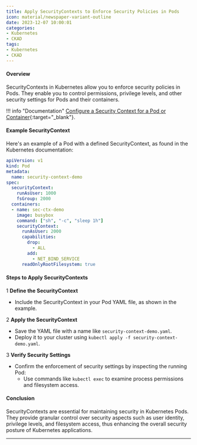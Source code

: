 ```yaml
---
title: Apply SecurityContexts to Enforce Security Policies in Pods
icon: material/newspaper-variant-outline
date: 2023-12-07 10:00:01
categories:
- Kubernetes
- CKAD
tags:
- Kubernetes
- CKAD
---
```


#### Overview

SecurityContexts in Kubernetes allow you to enforce security policies in Pods. They enable you to control permissions, privilege levels, and other security settings for Pods and their containers.

!!! info "Documentation"
    [Configure a Security Context for a Pod or Container](https://kubernetes.io/docs/tasks/configure-pod-container/security-context/){:target="_blank"}.

#### Example SecurityContext

Here's an example of a Pod with a defined SecurityContext, as found in the Kubernetes documentation:

```yaml
apiVersion: v1
kind: Pod
metadata:
  name: security-context-demo
spec:
  securityContext:
    runAsUser: 1000
    fsGroup: 2000
  containers:
  - name: sec-ctx-demo
    image: busybox
    command: ["sh", "-c", "sleep 1h"]
    securityContext:
      runAsUser: 2000
      capabilities:
        drop:
          - ALL
        add:
          - NET_BIND_SERVICE
      readOnlyRootFilesystem: true
```

#### Steps to Apply SecurityContexts

1 **Define the SecurityContext**

- Include the SecurityContext in your Pod YAML file, as shown in the example.

2 **Apply the SecurityContext**

- Save the YAML file with a name like `security-context-demo.yaml`.
- Deploy it to your cluster using `kubectl apply -f security-context-demo.yaml`.

3 **Verify Security Settings**

- Confirm the enforcement of security settings by inspecting the running Pod:
  - Use commands like `kubectl exec` to examine process permissions and filesystem access.

#### Conclusion

SecurityContexts are essential for maintaining security in Kubernetes Pods. They provide granular control over security aspects such as user identity, privilege levels, and filesystem access, thus enhancing the overall security posture of Kubernetes applications.

---
